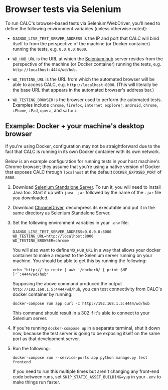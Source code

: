 # Browser tests via Selenium

To run CALC's browser-based tests via Selenium/WebDriver, you'll need to
define the following environment variables (unless otherwise noted):

* `DJANGO_LIVE_TEST_SERVER_ADDRESS` is the IP and port that CALC
  will bind itself to from the perspective of the machine (or
  Docker container) running the tests, e.g. `0.0.0.0:8000`.

* `WD_HUB_URL` is the URL at which the [Selenium hub][] server resides
  from the perspective of the machine (or Docker container) running
  the tests, e.g. `http://localhost:4444/wd/hub`.

* `WD_TESTING_URL` is the URL from which the automated browser will be able
  to access CALC, e.g. `http://localhost:8000`. (This will literally be
  the base URL that appears in the automated browser's address bar.)

* `WD_TESTING_BROWSER` is the browser used to perform the automated tests.
  Examples include `chrome`, `firefox`, `internet explorer`, `android`,
  `chrome`, `iPhone`, `iPad`, `opera`, and `safari`.

## Example: Docker + your machine's desktop browser

If you're using Docker, configuration may not be straightforward due
to the fact that CALC is running in its own Docker container with its
own network.

Below is an example configuration for running tests in your
host machine's Chrome browser; they assume that you're using a native
version of Docker that exposes CALC through `localhost` at the
default `DOCKER_EXPOSED_PORT` of `8000`.

1. Download [Selenium Standalone Server][].  To run it, you will need to
   install Java too. Start it up with `java -jar` followed by the
   name of the `.jar` file you downloaded.

2. Download [ChromeDriver][], decompress its executable and put it in the
   same directory as Selenium Standalone Server.

3. Set the following environment variables in your `.env` file:

   ```
   DJANGO_LIVE_TEST_SERVER_ADDRESS=0.0.0.0:8000
   WD_TESTING_URL=http://localhost:8000
   WD_TESTING_BROWSER=chrome
   ```

   You will also want to define `WD_HUB_URL` in a way that allows your
   docker container to make a request to the Selenium server running on
   your machine.  You should be able to get this by running the following:

   ```
   echo "http://`ip route | awk '/docker0/ { print $NF }'`:4444/wd/hub"
   ```

   Supposing the above command produced the output
   `http://192.168.1.5:4444/wd/hub`, you can test connectivity from CALC's
   docker container by running:

   ```
   docker-compose run app curl -I http://192.168.1.5:4444/wd/hub
   ```

   This command should result in a 302 if it's able to connect to your
   Selenium server.

4. If you're running `docker-compose up` in a separate terminal,
   shut it down now, because the test server is going to be exposing
   itself on the same port as that development server.

5. Run the following:

   ```
   docker-compose run --service-ports app python manage.py test frontend
   ```

   If you need to run this multiple times but aren't changing any
   front-end code between runs, set `SKIP_STATIC_ASSET_BUILDING=yup` in
   your `.env` to make things run faster.

[Selenium hub]: https://seleniumhq.github.io/docs/grid.html#what_is_a_hub_and_node
[Selenium Standalone Server]: http://www.seleniumhq.org/download/
[ChromeDriver]: https://sites.google.com/a/chromium.org/chromedriver/
